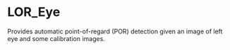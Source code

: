 # LOR_Eye
Provides automatic point-of-regard (POR) detection given an image of left eye and some calibration images.
